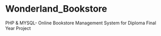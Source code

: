 # Wonderland_Bookstore
PHP &amp; MYSQL- Online Bookstore Management System for Diploma Final Year Project
